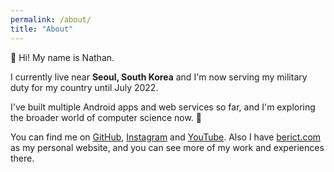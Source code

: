 ```yaml
---
permalink: /about/
title: "About"
---
```


👋 Hi! My name is Nathan.

I currently live near __Seoul, South Korea__ and I'm now serving my military duty for my country until July 2022.

I've built multiple Android apps and web services so far, and I'm exploring the broader world of computer science now. 🚀

You can find me on [GitHub](https://github.com/ntcho), [Instagram](https://instagram.com/nt.cho) and [YouTube](https://youtube.com/nathancho). Also I have [berict.com](https://berict.com) as my personal website, and you can see more of my work and experiences there.